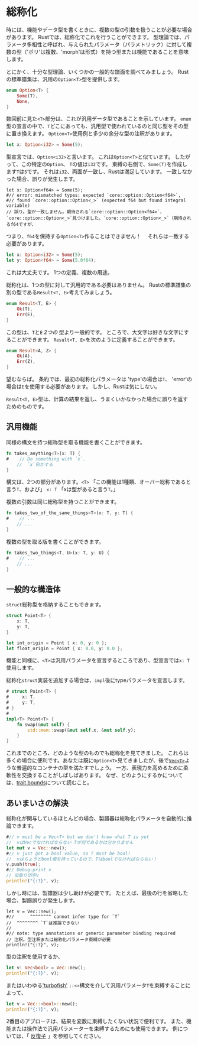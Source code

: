 # 総称化

時には、機能やデータ型を書くときに、複数の型の引数を扱うことが必要な場合があります。
Rustでは、総称化でこれを行うことができます。
型理論では、パラメータ多相性と呼ばれ、与えられたパラメータ（パラメトリック）に対して複数の型（'ポリ'は複数、'morph'は形式）を持つ型または機能であることを意味します。

とにかく、十分な型理論、いくつかの一般的な譜面を調べてみましょう。
Rustの標準譜集は、汎用の`Option<T>`型を提供します。

```rust
enum Option<T> {
    Some(T),
    None,
}
```

数回前に見た`<T>`部分は、これが汎用データ型であることを示しています。
`enum`型の宣言の中で、`T`どこにあっても、汎用型で使われているのと同じ型をその型に置き換えます。
`Option<T>`使用例と多少の余分な型の注釈があります。

```rust
let x: Option<i32> = Some(5);
```

型宣言では、`Option<i32>`と言います。
これは`Option<T>`と似ています。
したがって、この特定の`Option`、 `T`の値は`i32`です。
束縛の右側で、`Some(T)`を作成します`T`は`5`です。
それは`i32`、両面が一致し、Rustは満足しています。
一致しなかった場合、誤りが発生します。

```rust,ignore
let x: Option<f64> = Some(5);
#// error: mismatched types: expected `core::option::Option<f64>`,
#// found `core::option::Option<_>` (expected f64 but found integral variable)
// 誤り。型が一致しません。期待される`core::option::Option<f64>`、 `core::option::Option<_>`見つけました。`core::option::Option<_>`（期待されるf64ですが、
```

つまり、`f64`を保持する`Option<T>`作ることはできません！　
それらは一致する必要があります。

```rust
let x: Option<i32> = Some(5);
let y: Option<f64> = Some(5.0f64);
```

これは大丈夫です。
1つの定義、複数の用途。

総称化は、1つの型に対して汎用的である必要はありません。
Rustの標準譜集の別の型である`Result<T, E>`考えてみましょう。

```rust
enum Result<T, E> {
    Ok(T),
    Err(E),
}
```

この型は、`T`と`E`  _2つの_ 型より一般的です。
ところで、大文字は好きな文字にすることができます。
`Result<T, E>`を次のように定義することができます。

```rust
enum Result<A, Z> {
    Ok(A),
    Err(Z),
}
```

望むならば。
条約では、最初の総称化パラメータは 'type'の場合は`T`、 'error'の場合は`E`を使用する必要があります。
しかし、Rustは気にしない。

`Result<T, E>`型は、計算の結果を返し、うまくいかなかった場合に誤りを返すためのものです。

## 汎用機能

同様の構文を持つ総称型を取る機能を書くことができます。

```rust
fn takes_anything<T>(x: T) {
#    // Do something with `x`.
    //  `x`何かする
}
```

構文は、2つの部分があります。`<T>` 「この機能は1種類、オーバー総称であると言う`T`、および」 `x: T` 「xは型があると言う`T`。」

複数の引数は同じ総称型を持つことができます。

```rust
fn takes_two_of_the_same_things<T>(x: T, y: T) {
#    // ...
    // ...
}
```

複数の型を取る版を書くことができます。

```rust
fn takes_two_things<T, U>(x: T, y: U) {
#    // ...
    // ...
}
```

## 一般的な構造体

`struct`総称型を格納することもできます。

```rust
struct Point<T> {
    x: T,
    y: T,
}

let int_origin = Point { x: 0, y: 0 };
let float_origin = Point { x: 0.0, y: 0.0 };
```

機能と同様に、`<T>`は汎用パラメータを宣言するところであり、型宣言では`x: T`使用します。

総称化`struct`実装を追加する場合は、`impl`後にtypeパラメータを宣言します。

```rust
# struct Point<T> {
#     x: T,
#     y: T,
# }
#
impl<T> Point<T> {
    fn swap(&mut self) {
        std::mem::swap(&mut self.x, &mut self.y);
    }
}
```

これまでのところ、どのような型のものでも総称化を見てきました。
これらは多くの場合に便利です。あなたは既に`Option<T>`見てきましたが、後で[`Vec<T>`][Vec]ような普遍的なコンテナの型を満たすでしょう。
一方、表現力を高めるために柔軟性を交換することがしばしばあります。
なぜ、どのようにするかについては、[trait bounds][traits]について読むこと。

## あいまいさの解決

総称化が関与しているほとんどの場合、製譜器は総称化パラメータを自動的に推論できます。

```rust
#// v must be a Vec<T> but we don't know what T is yet
//  vはVecでなければならない Tが何であるかは分かりません
let mut v = Vec::new();
#// v just got a bool value, so T must be bool!
//  vはちょうどbool値を持っているので、Tはboolでなければならない！　
v.push(true);
#// Debug-print v
// 虫取り印字v
println!("{:?}", v);
```

しかし時には、製譜器は少し助けが必要です。
たとえば、最後の行を省略した場合、製譜誤りが発生します。

```rust,ignore
let v = Vec::new();
#//      ^^^^^^^^ cannot infer type for `T`
//  ^^^^^^^^ `T`は推論できない
//
#// note: type annotations or generic parameter binding required
// 注釈。型注釈または総称化パラメータ束縛が必要
println!("{:?}", v);
```

型の注釈を使用するか、

```rust
let v: Vec<bool> = Vec::new();
println!("{:?}", v);
```

またはいわゆる['turbofish'][turbofish] `::<>`構文を介して汎用パラメータ`T`を束縛することによって、

```rust
let v = Vec::<bool>::new();
println!("{:?}", v);
```

2番目のアプローチは、結果を変数に束縛したくない状況で便利です。
また、機能または操作法で汎用パラメーターを束縛するためにも使用できます。
例については、「 [反復子](iterators.html#consumers) 」を参照してください。

[traits]: traits.html
 [Vec]: ../../std/vec/struct.Vec.html
 [turbofish]: ../../std/iter/trait.Iterator.html#method.collect

